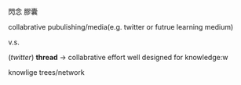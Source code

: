 

閃念 膠囊


collabrative pubulishing/media(e.g. twitter or futrue learning medium)

v.s. 

(*twitter*) **thread** -> collabrative effort well designed for knowledge:w



knowlige trees/network
